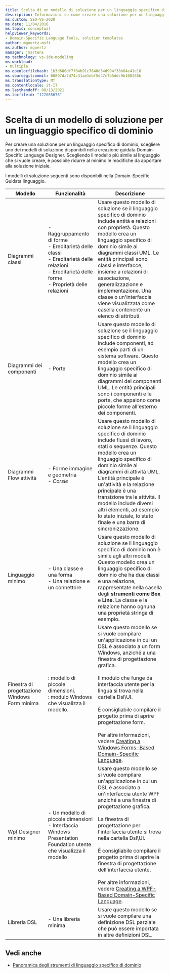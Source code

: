 ```yaml
---
title: Scelta di un modello di soluzione per un linguaggio specifico di dominio
description: Informazioni su come creare una soluzione per un linguaggio specifico di dominio scegliendo uno dei modelli di soluzione disponibili nella Domain-Specific Guidata linguaggio.
ms.custom: SEO-VS-2020
ms.date: 11/04/2016
ms.topic: conceptual
helpviewer_keywords:
- Domain-Specific Language Tools, solution templates
author: mgoertz-msft
ms.author: mgoertz
manager: jmartens
ms.technology: vs-ide-modeling
ms.workload:
- multiple
ms.openlocfilehash: 1b3d680df7f04b91c7640d54d994f38b84e41e10
ms.sourcegitcommit: 68897da7d74c31ae1ebf5d47c7b5ddc9b108265b
ms.translationtype: MT
ms.contentlocale: it-IT
ms.lasthandoff: 08/13/2021
ms.locfileid: "122085676"
---
```

# <a name="choosing-a-domain-specific-language-solution-template"></a>Scelta di un modello di soluzione per un linguaggio specifico di dominio
Per creare una soluzione per un linguaggio specifico di dominio, scegliere uno dei modelli di soluzione disponibili nella creazione guidata Domain-Specific Language Designer. Scegliendo il modello più simile al linguaggio che si vuole creare, è possibile ridurre al minimo le modifiche da apportare alla soluzione iniziale.

 I modelli di soluzione seguenti sono disponibili nella Domain-Specific Guidata linguaggio.

|Modello|Funzionalità|Descrizione|
|-|-|-|
|Diagrammi classi|- Raggruppamento di forme<br />- Ereditarietà delle classi<br />- Ereditarietà delle relazioni<br />- Ereditarietà delle forme<br />- Proprietà delle relazioni|Usare questo modello di soluzione se il linguaggio specifico di dominio include entità e relazioni con proprietà. Questo modello crea un linguaggio specifico di dominio simile ai diagrammi classi UML. Le entità principali sono classi e interfacce, insieme a relazioni di associazione, generalizzazione e implementazione. Una classe o un'interfaccia viene visualizzata come casella contenente un elenco di attributi.|
|Diagrammi dei componenti|- Porte|Usare questo modello di soluzione se il linguaggio specifico di dominio include componenti, ad esempio parti di un sistema software. Questo modello crea un linguaggio specifico di dominio simile ai diagrammi dei componenti UML. Le entità principali sono i componenti e le porte, che appaiono come piccole forme all'esterno dei componenti.|
|Diagrammi Flow attività|- Forme immagine e geometria<br />-   *Corsie*|Usare questo modello di soluzione se il linguaggio specifico di dominio include flussi di lavoro, stati o sequenze. Questo modello crea un linguaggio specifico di dominio simile ai diagrammi di attività UML. L'entità principale è un'attività e la relazione principale è una transizione tra le attività. Il modello include diversi altri elementi, ad esempio lo stato iniziale, lo stato finale e una barra di sincronizzazione.|
|Linguaggio minimo|- Una classe e una forma<br />- Una relazione e un connettore|Usare questo modello di soluzione se il linguaggio specifico di dominio non è simile agli altri modelli. Questo modello crea un linguaggio specifico di dominio che ha due classi e una relazione, rappresentate nella casella degli **strumenti** **come Box** e **Line.** La classe e la relazione hanno ognuna una proprietà stringa di esempio.|
|Finestra di progettazione Windows Form minima|: modello di piccole dimensioni.<br />: modulo Windows che visualizza il modello.|Usare questo modello se si vuole compilare un'applicazione in cui un DSL è associato a un form Windows, anziché a una finestra di progettazione grafica.<br /><br /> Il modulo che funge da interfaccia utente per la lingua si trova nella cartella Dsl\UI.<br /><br /> È consigliabile compilare il progetto prima di aprire progettazione form.<br /><br /> Per altre informazioni, vedere [Creating a Windows Forms-Based Domain-Specific Language](../modeling/creating-a-windows-forms-based-domain-specific-language.md).|
|Wpf Designer minimo|- Un modello di piccole dimensioni<br />- Interfaccia Windows Presentation Foundation utente che visualizza il modello|Usare questo modello se si vuole compilare un'applicazione in cui un DSL è associato a un'interfaccia utente WPF anziché a una finestra di progettazione grafica.<br /><br /> La finestra di progettazione per l'interfaccia utente si trova nella cartella Dsl\UI.<br /><br /> È consigliabile compilare il progetto prima di aprire la finestra di progettazione dell'interfaccia utente.<br /><br /> Per altre informazioni, vedere [Creating a WPF-Based Domain-Specific Language](../modeling/creating-a-wpf-based-domain-specific-language.md).|
|Libreria DSL|- Una libreria minima|Usare questo modello se si vuole compilare una definizione DSL parziale che può essere importata in altre definizioni DSL.|

## <a name="see-also"></a>Vedi anche

- [Panoramica degli strumenti di linguaggio specifico di dominio](../modeling/overview-of-domain-specific-language-tools.md)
